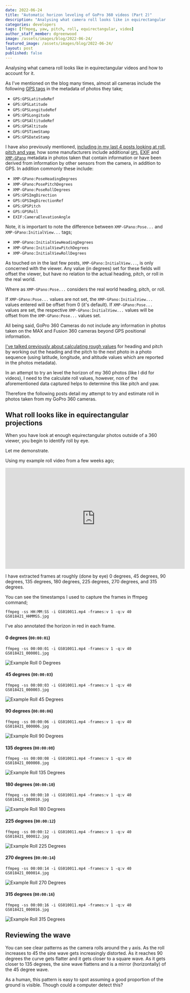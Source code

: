 ```yaml
---
date: 2022-06-24
title: "Automatic horizon leveling of GoPro 360 videos (Part 2)"
description: "Analysing what camera roll looks like in equirectangular videos and how to account for it."
categories: developers
tags: [ffmpeg, yaw, pitch, roll, equirectangular, video]
author_staff_member: dgreenwood
image: /assets/images/blog/2022-06-24/
featured_image: /assets/images/blog/2022-06-24/
layout: post
published: false
---
```


Analysing what camera roll looks like in equirectangular videos and how to account for it.

As I've mentioned on the blog many times, almost all cameras include the following [GPS tags](https://exiftool.org/TagNames/GPS.html) in the metadata of photos they take;

* `GPS:GPSLatitudeRef`
* `GPS:GPSLatitude`
* `GPS:GPSLongitudeRef`
* `GPS:GPSLongitude`
* `GPS:GPSAltitudeRef`
* `GPS:GPSAltitude`
* `GPS:GPSTimeStamp`
* `GPS:GPSDateStamp`

I have also previously mentioned, [including in my last 4 posts looking at roll, pitch and yaw](/blog/2022/calculating-heading-of-gopro-video-using-gpmf-part-1), how some manufacturers include additional [`GPS`](https://exiftool.org/TagNames/GPS.html),
 [EXIF](https://exiftool.org/TagNames/EXIF.html) and [`XMP-GPano`](https://exiftool.org/TagNames/XMP.html#GPano) metadata in photos taken that contain information or have been derived from information by other sensors from the camera, in addition to GPS. In addition commonly these include:


* `XMP-GPano:PoseHeadingDegrees`
* `XMP-GPano:PosePitchDegrees`
* `XMP-GPano:PoseRollDegrees`
* `GPS:GPSImgDirection`
* `GPS:GPSImgDirectionRef`
* `GPS:GPSPitch`      
* `GPS:GPSRoll`
* `EXIF:CameraElevationAngle`

Note, it is important to note the difference between `XMP-GPano:Pose...` and `XMP-GPano:InitialView...` tags;

* `XMP-GPano:InitialViewHeadingDegrees`
* `XMP-GPano:InitialViewPitchDegrees`
* `XMP-GPano:InitialViewRollDegrees`

As touched on in the last few posts, `XMP-GPano:InitialView...`, is only concerned with the viewer. Any value (in degrees) set for these fields will offset the viewer, but have no relation to the actual heading, pitch, or roll in the real world.

Where as `XMP-GPano:Pose...` considers the real world heading, pitch, or roll.

If `XMP-GPano:Pose...` values are not set, the `XMP-GPano:InitialView...` values entered will be offset from 0 (it's default). If `XMP-GPano:Pose...` values are set, the respective `XMP-GPano:InitialView...` values will be offset from the `XMP-GPano:Pose...` values set.

All being said, GoPro 360 Cameras do not include any information in photos taken on the MAX and Fusion 360 cameras beyond GPS positional information.

[I've talked previously about calculating rough values](/blog/2020/what-direction-are-you-facing) for heading and pitch by working out the heading and the pitch to the next photo in a photo sequence (using latitude, longitude, and altitude values which are reported in the photos metadata).

In an attempt to try an level the horizon of my 360 photos (like I did for videos), I need to the calculate roll values, however, non of the aforementioned data captured helps to determine this like pitch and yaw.

Therefore the following posts detail my attempt to try and estimate roll in photos taken from my GoPro 360 cameras.

## What roll looks like in equirectangular projections

When you have look at enough equirectangular photos outside of a 360 viewer, you begin to identify roll by eye.

Let me demonstrate.

Using my example roll video from a few weeks ago;

<iframe width="560" height="315" src="https://www.youtube-nocookie.com/embed/GDtz_K6k-Dg" title="YouTube video player" frameborder="0" allow="accelerometer; autoplay; clipboard-write; encrypted-media; gyroscope; picture-in-picture" allowfullscreen></iframe>

I have extracted frames at roughly (done by eye) 0 degrees, 45 degrees, 90 degrees, 135 degrees, 180 degrees, 225 degrees, 270 degrees, and 315 degrees.

You can see the timestamps I used to capture the frames in ffmpeg command;

```shell
ffmpeg -ss HH:MM:SS -i GS010011.mp4 -frames:v 1 -q:v 40 GS018421_HHMMSS.jpg
```

I've also annotated the horizon in red in each frame.

#### 0 degrees (`00:00:01`)

```shell
ffmpeg -ss 00:00:01 -i GS010011.mp4 -frames:v 1 -q:v 40 GS018421_000001.jpg
```

<img class="img-fluid" src="/assets/images/blog/2022-06-24/GS018421_000001-annotated.jpg" alt="Example Roll 0 Degrees" title="Example Roll 0 Degrees" />

#### 45 degrees (`00:00:03`)

```shell
ffmpeg -ss 00:00:03 -i GS010011.mp4 -frames:v 1 -q:v 40 GS018421_000003.jpg
```

<img class="img-fluid" src="/assets/images/blog/2022-06-24/GS018421_000003-annotated.jpg" alt="Example Roll 45 Degrees" title="Example Roll 45 Degrees" />

#### 90 degrees (`00:00:06`)

```shell
ffmpeg -ss 00:00:06 -i GS010011.mp4 -frames:v 1 -q:v 40 GS018421_000006.jpg
```

<img class="img-fluid" src="/assets/images/blog/2022-06-24/GS018421_000006-annotated.jpg" alt="Example Roll 90 Degrees" title="Example Roll 90 Degrees" />

#### 135 degrees (`00:00:08`)

```shell
ffmpeg -ss 00:00:08 -i GS010011.mp4 -frames:v 1 -q:v 40 GS018421_000008.jpg
```

<img class="img-fluid" src="/assets/images/blog/2022-06-24/GS018421_000008-annotated.jpg" alt="Example Roll 135 Degrees" title="Example Roll 135 Degrees" />

#### 180 degrees (`00:00:10`)

```shell
ffmpeg -ss 00:00:10 -i GS010011.mp4 -frames:v 1 -q:v 40 GS018421_000010.jpg
```

<img class="img-fluid" src="/assets/images/blog/2022-06-24/GS018421_000010-annotated.jpg" alt="Example Roll 180 Degrees" title="Example Roll 180 Degrees" />

#### 225 degrees (`00:00:12`)

```shell
ffmpeg -ss 00:00:12 -i GS010011.mp4 -frames:v 1 -q:v 40 GS018421_000012.jpg
```

<img class="img-fluid" src="/assets/images/blog/2022-06-24/GS018421_000012-annotated.jpg" alt="Example Roll 225 Degrees" title="Example Roll 225 Degrees" />

#### 270 degrees (`00:00:14`)

```shell
ffmpeg -ss 00:00:14 -i GS010011.mp4 -frames:v 1 -q:v 40 GS018421_000014.jpg
```

<img class="img-fluid" src="/assets/images/blog/2022-06-24/GS018421_000014-annotated.jpg" alt="Example Roll 270 Degrees" title="Example Roll 270 Degrees" />

#### 315 degrees (`00:00:16`)

```shell
ffmpeg -ss 00:00:16 -i GS010011.mp4 -frames:v 1 -q:v 40 GS018421_000016.jpg
```

<img class="img-fluid" src="/assets/images/blog/2022-06-24/GS018421_000016-annotated.jpg" alt="Example Roll 315 Degrees" title="Example Roll 315 Degrees" />

## Reviewing the wave

You can see clear patterns as the camera rolls around the `y` axis. As the roll increases to 45 the sine wave gets increasingly distorted. As it reaches 90 degrees the curve gets flatter and it gets closer to a square wave. As it gets closer to 135 degrees, the sine wave flattens and is a mirror (horizontally) of the 45 degree wave.

As a human, this pattern is easy to spot assuming a good proportion of the ground is visible. Though could a computer detect this?


